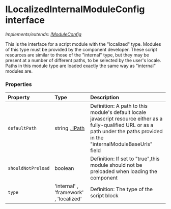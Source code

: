 # ILocalizedInternalModuleConfig interface

_Implements/extends: [IModuleConfig](IModuleConfig.md)_

This is the interface for a script module with the "localized" type. Modules of this type must be provided by the 
component developer. These script resources are similar to those of the "internal" type, but they may be present 
at a number of different paths, to be selected by the user's locale. Paths in this module type are loaded exactly 
the same way as "internal" modules are. 





### Properties

| Property	   | Type	| Description|
|:-------------|:-------|:-----------|
|`defaultPath`      | string ,[ IPath](IPath.md) | Definition: A path to this module's default locale javascript resource either as a fully-qualified URL or as a  path under the paths provided in the "internalModuleBaseUrls" field |
|`shouldNotPreload`      | boolean | Definition: If set to "true",this module should not be preloaded when loading the component |
|`type`      | 'internal' , 'framework' , 'localized' | Definition: The type of the script block |





